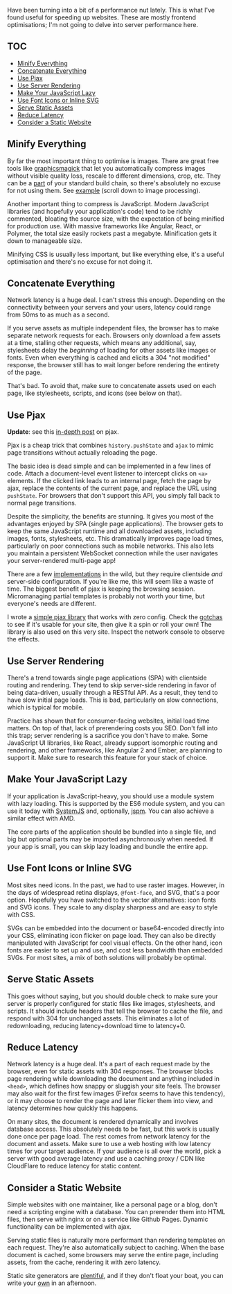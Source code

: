 Have been turning into a bit of a performance nut lately. This is what I've
found useful for speeding up websites. These are mostly frontend optimisations;
I'm not going to delve into server performance here.

## TOC

* [Minify Everything](#minify-everything)
* [Concatenate Everything](#concatenate-everything)
* [Use Pjax](#use-pjax)
* [Use Server Rendering](#use-server-rendering)
* [Make Your JavaScript Lazy](#make-your-javascript-lazy)
* [Use Font Icons or Inline SVG](#use-font-icons-or-inline-svg)
* [Serve Static Assets](#serve-static-assets)
* [Reduce Latency](#reduce-latency)
* [Consider a Static Website](#consider-a-static-website)

## Minify Everything

By far the most important thing to optimise is images. There are great free
tools like [graphicsmagick](http://www.graphicsmagick.org) that let you
automatically compress images without visible quality loss, rescale to
different dimensions, crop, etc. They can be a
[part](https://github.com/scalableminds/gulp-image-resize) of your standard
build chain, so there's absolutely no excuse for not using them. See
[example](https://github.com/mitranim/stylific/blob/master/gulpfile.js) (scroll
down to image processing).

Another important thing to compress is JavaScript. Modern JavaScript libraries
(and hopefully your application's code) tend to be richly commented, bloating
the source size, with the expectation of being minified for production use. With
massive frameworks like Angular, React, or Polymer, the total size easily
rockets past a megabyte. Minification gets it down to manageable size.

Minifying CSS is usually less important, but like everything else, it's a useful
optimisation and there's no excuse for not doing it.

## Concatenate Everything

Network latency is a huge deal. I can't stress this enough. Depending on the
connectivity between your servers and your users, latency could range from 50ms
to as much as a second.

If you serve assets as multiple independent files, the browser has to make
separate network requests for each. Browsers only download a few assets at a
time, stalling other requests, which means any additional, say, stylesheets
delay the _beginning_ of loading for other assets like images or fonts. Even
when everything is cached and elicits a 304 "not modified" response, the browser
still has to wait longer before rendering the entirety of the page.

That's bad. To avoid that, make sure to concatenate assets used on each page,
like stylesheets, scripts, and icons (see below on that).

## Use Pjax

**Update**: see this [in-depth post](/thoughts/cheating-for-performance-pjax) on pjax.

Pjax is a cheap trick that combines `history.pushState` and `ajax` to mimic page
transitions without actually reloading the page.

The basic idea is dead simple and can be implemented in a few lines of code.
Attach a document-level event listener to intercept clicks on `<a>` elements. If
the clicked link leads to an internal page, fetch the page by ajax, replace the
contents of the current page, and replace the URL using `pushState`. For
browsers that don't support this API, you simply fall back to normal page
transitions.

Despite the simplicity, the benefits are stunning. It gives you most of the
advantages enjoyed by SPA (single page applications). The browser gets to keep
the same JavaScript runtime and all downloaded assets, including images, fonts,
stylesheets, etc. This dramatically improves page load times, particularly on
poor connections such as mobile networks. This also lets you maintain a
persistent WebSocket connection while the user navigates your server-rendered
multi-page app!

There are a few [implementations](https://github.com/defunkt/jquery-pjax) in the
wild, but they require clientside _and_ server-side configuration. If you're
like me, this will seem like a waste of time. The biggest benefit of pjax is
keeping the browsing session. Micromanaging partial templates is probably not
worth your time, but everyone's needs are different.

I wrote a [simple pjax library](https://github.com/mitranim/simple-pjax) that
works with zero config. Check the
[gotchas](https://github.com/mitranim/simple-pjax#gotchas) to see if it's usable
for your site, then give it a spin or roll your own! The library is also used
on this very site. Inspect the network console to observe the effects.

## Use Server Rendering

There's a trend towards single page applications (SPA) with clientside routing
and rendering. They tend to skip server-side rendering in favor of being
data-driven, usually through a RESTful API. As a result, they tend to have slow
initial page loads. This is bad, particularly on slow connections, which is
typical for mobile.

Practice has shown that for consumer-facing websites, initial load time matters.
On top of that, lack of prerendering costs you SEO. Don't fall into this trap;
server rendering is a sacrifice you don't have to make. Some JavaScript UI
libraries, like React, already support isomorphic routing and rendering, and
other frameworks, like Angular 2 and Ember, are planning to support it. Make
sure to research this feature for your stack of choice.

## Make Your JavaScript Lazy

If your application is JavaScript-heavy, you should use a module system with
lazy loading. This is supported by the ES6 module system, and you can use it
today with [SystemJS](https://github.com/systemjs/systemjs) and, optionally,
[jspm](http://jspm.io). You can also achieve a similar effect with AMD.

The core parts of the application should be bundled into a single file, and big
but optional parts may be imported asynchronously when needed. If your app is
small, you can skip lazy loading and bundle the entire app.

## Use Font Icons or Inline SVG

Most sites need icons. In the past, we had to use raster images. However, in the
days of widespread retina displays, `@font-face`, and SVG, that's a poor option.
Hopefully you have switched to the vector alternatives: icon fonts and SVG
icons. They scale to any display sharpness and are easy to style with CSS.

SVGs can be embedded into the document or base64-encoded directly into your CSS,
eliminating icon flicker on page load. They can also be directly manipulated
with JavaScript for cool visual effects. On the other hand, icon fonts are
easier to set up and use, and cost less bandwidth than embedded SVGs. For most
sites, a mix of both solutions will probably be optimal.

## Serve Static Assets

This goes without saying, but you should double check to make sure your server
is properly configured for static files like images, stylesheets, and scripts.
It should include headers that tell the browser to cache the file, and respond
with 304 for unchanged assets. This eliminates a lot of redownloading, reducing
latency+download time to latency+0.

## Reduce Latency

Network latency is a huge deal. It's a part of each request made by the browser,
even for static assets with 304 responses. The browser blocks page rendering
while downloading the document and anything included in `<head>`, which defines
how snappy or sluggish your site feels. The browser may also wait for the first
few images (Firefox seems to have this tendency), or it may choose to render the
page and later flicker them into view, and latency determines how quickly this
happens.

On many sites, the document is rendered dynamically and involves database
access. This absolutely needs to be fast, but this work is usually done once per
page load. The rest comes from network latency for the document and assets. Make
sure to use a web hosting with low latency times for your target audience. If
your audience is all over the world, pick a server with good average latency and
use a caching proxy / CDN like CloudFlare to reduce latency for static content.

## Consider a Static Website

Simple websites with one maintainer, like a personal page or a blog, don't need
a scripting engine with a database. You can prerender them into HTML files, then
serve with nginx or on a service like Github Pages. Dynamic functionality can be
implemented with ajax.

Serving static files is naturally more performant than rendering templates on
each request. They're also automatically subject to caching. When the base
document is cached, some browsers may serve the entire page, including assets,
from the cache, rendering it with zero latency.

Static site generators are [plentiful](https://www.staticgen.com), and if they
don't float your boat, you can write your
[own](https://github.com/mitranim/mitranim.github.io) in an afternoon.
